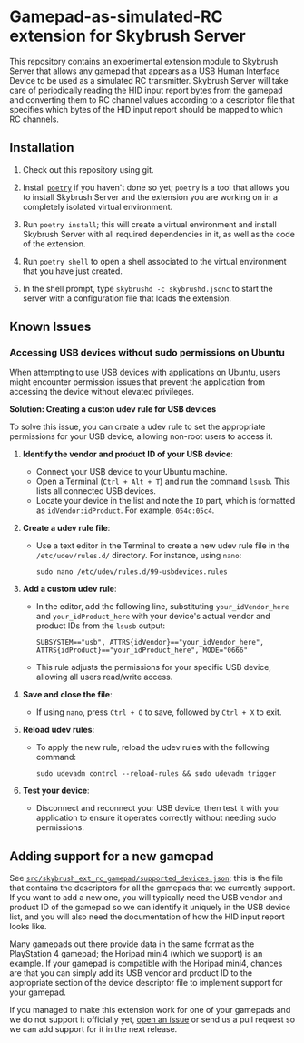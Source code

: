 # Gamepad-as-simulated-RC extension for Skybrush Server

This repository contains an experimental extension module to Skybrush Server
that allows any gamepad that appears as a USB Human Interface Device to be
used as a simulated RC transmitter. Skybrush Server will take care of
periodically reading the HID input report bytes from the gamepad and converting
them to RC channel values according to a descriptor file that specifies which
bytes of the HID input report should be mapped to which RC channels.

## Installation

1. Check out this repository using git.

2. Install [`poetry`](https://python-poetry.org) if you haven't done so yet;
   `poetry` is a tool that allows you to install Skybrush Server and the
   extension you are working on in a completely isolated virtual environment.

3. Run `poetry install`; this will create a virtual environment and install
   Skybrush Server with all required dependencies in it, as well as the code
   of the extension.

4. Run `poetry shell` to open a shell associated to the virtual environment
   that you have just created.

5. In the shell prompt, type `skybrushd -c skybrushd.jsonc` to start the server
   with a configuration file that loads the extension.

## Known Issues

### Accessing USB devices without sudo permissions on Ubuntu

When attempting to use USB devices with applications on Ubuntu, users might encounter permission issues that prevent the application from accessing the device without elevated privileges.

**Solution: Creating a custon udev rule for USB devices**

To solve this issue, you can create a udev rule to set the appropriate permissions for your USB device, allowing non-root users to access it.

1. **Identify the vendor and product ID of your USB device**:
   - Connect your USB device to your Ubuntu machine.
   - Open a Terminal (`Ctrl + Alt + T`) and run the command `lsusb`. This lists all connected USB devices.
   - Locate your device in the list and note the `ID` part, which is formatted as `idVendor:idProduct`. For example, `054c:05c4`.

2. **Create a udev rule file**:
   - Use a text editor in the Terminal to create a new udev rule file in the `/etc/udev/rules.d/` directory. For instance, using `nano`:
     ```
     sudo nano /etc/udev/rules.d/99-usbdevices.rules
     ```

3. **Add a custom udev rule**:
   - In the editor, add the following line, substituting `your_idVendor_here` and `your_idProduct_here` with your device's actual vendor and product IDs from the `lsusb` output:
     ```
     SUBSYSTEM=="usb", ATTRS{idVendor}=="your_idVendor_here", ATTRS{idProduct}=="your_idProduct_here", MODE="0666"
     ```
   - This rule adjusts the permissions for your specific USB device, allowing all users read/write access.

4. **Save and close the file**:
   - If using `nano`, press `Ctrl + O` to save, followed by `Ctrl + X` to exit.

5. **Reload udev rules**:
   - To apply the new rule, reload the udev rules with the following command:
     ```
     sudo udevadm control --reload-rules && sudo udevadm trigger
     ```

6. **Test your device**:
   - Disconnect and reconnect your USB device, then test it with your application to ensure it operates correctly without needing sudo permissions.

## Adding support for a new gamepad

See [`src/skybrush_ext_rc_gamepad/supported_devices.json`][1]; this is the file
that contains the descriptors for all the gamepads that we currently support.
If you want to add a new one, you will typically need the USB vendor and
product ID of the gamepad so we can identify it uniquely in the USB device
list, and you will also need the documentation of how the HID input report
looks like.

Many gamepads out there provide data in the same format as the PlayStation 4
gamepad; the Horipad mini4 (which we support) is an example. If your gamepad
is compatible with the Horipad mini4, chances are that you can simply add its
USB vendor and product ID to the appropriate section of the device descriptor
file to implement support for your gamepad.

If you managed to make this extension work for one of your gamepads and we
do not support it officially yet, [open an issue][2] or send us a pull request
so we can add support for it in the next release.

[1]: https://github.com/skybrush-io/skybrush-ext-rc-gamepad/blob/main/src/skybrush_ext_rc_gamepad/supported_devices.json
[2]: https://github.com/skybrush-io/skybrush-ext-rc-gamepad/issues/new
